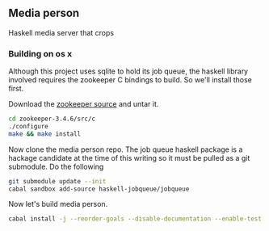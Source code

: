 ## Media person

Haskell media server that crops

### Building on os x

Although this project uses sqlite to hold its job queue,
the haskell library involved requires the zookeeper C bindings
to build. So we'll install those first.

Download the [zookeeper source](http://www.motorlogy.com/apache/zookeeper/stable/zookeeper-3.4.6.tar.gz) and untar it.

```sh
cd zookeeper-3.4.6/src/c
./configure
make && make install
```

Now clone the media person repo. The job queue haskell package
is a hackage candidate at the time of this writing so it must be
pulled as a git submodule. Do the following

```sh
git submodule update --init
cabal sandbox add-source haskell-jobqueue/jobqueue
```

Now let's build media person.

```sh
cabal install -j --reorder-goals --disable-documentation --enable-test --extra-include-dirs=/usr/local/include/zookeeper
```
